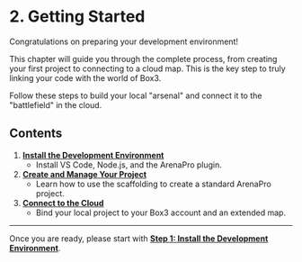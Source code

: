 # 2. Getting Started

Congratulations on preparing your development environment!

This chapter will guide you through the complete process, from creating your first project to connecting to a cloud map. This is the key step to truly linking your code with the world of Box3.

Follow these steps to build your local "arsenal" and connect it to the "battlefield" in the cloud.

## Contents

1.  **[Install the Development Environment](./01-install.md)**
    - Install VS Code, Node.js, and the ArenaPro plugin.
2.  **[Create and Manage Your Project](./02-create-project.md)**
    - Learn how to use the scaffolding to create a standard ArenaPro project.
3.  **[Connect to the Cloud](./03-connect-to-cloud.md)**
    - Bind your local project to your Box3 account and an extended map.

---

Once you are ready, please start with **[Step 1: Install the Development Environment](./01-install.md)**.
